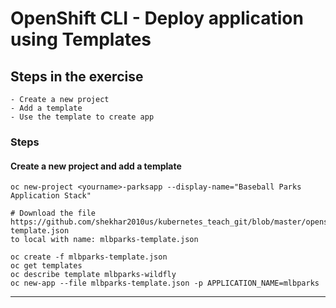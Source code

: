 # OpenShift CLI - Deploy application using Templates


## Steps in the exercise

```
- Create a new project
- Add a template
- Use the template to create app
```


### Steps

#### <b>Create a new project and add a template</b><br>

```
oc new-project <yourname>-parksapp --display-name="Baseball Parks Application Stack"

# Download the file
https://github.com/shekhar2010us/kubernetes_teach_git/blob/master/openshift/mlbparks-template.json
to local with name: mlbparks-template.json

oc create -f mlbparks-template.json
oc get templates
oc describe template mlbparks-wildfly
oc new-app --file mlbparks-template.json -p APPLICATION_NAME=mlbparks

```

-------
